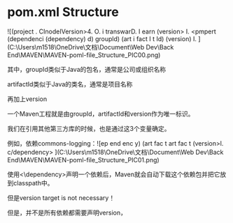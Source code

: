# pom.xml Structure

![(project .  CInodeIVersion>4. O.  i transwarD. I earn  (version> I.  <pmpert  (dependenci  (dependency)  d) groupld)  (art i fact I t Id)  (version) I. ](C:\Users\m1518\OneDrive\文档\Document\Web Dev\Back End\MAVEN\MAVEN-poml-file_Structure_PIC00.png)

其中，groupId类似于Java的包名，通常是公司或组织名称

artifactId类似于Java的类名，通常是项目名称

再加上version

一个Maven工程就是由groupId，artifactId和version作为唯一标识。

 

我们在引用其他第三方库的时候，也是通过这3个变量确定。

例如，依赖commons-logging：![ep end enc y)  (art fac t art fac t  (version>l.  c/dependency> ](C:\Users\m1518\OneDrive\文档\Document\Web Dev\Back End\MAVEN\MAVEN-poml-file_Structure_PIC01.png)

使用<\dependency\>声明一个依赖后，Maven就会自动下载这个依赖包并把它放到classpath中。

但是version target is not necessary！

 

但是，并不是所有依赖都需要声明version，